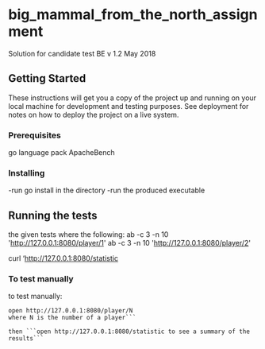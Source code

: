 # big_mammal_from_the_north_assignment

Solution for candidate test BE v 1.2 May 2018
## Getting Started

These instructions will get you a copy of the project up and running on your local machine for development and testing purposes. See deployment for notes on how to deploy the project on a live system.

### Prerequisites

go language pack
ApacheBench

### Installing

-run go install in the directory
-run the produced executable

## Running the tests

the given tests where the following:
ab -c 3 -n 10 'http://127.0.0.1:8080/player/1'
ab -c 3 -n 10 'http://127.0.0.1:8080/player/2'

curl ‘http://127.0.0.1:8080/statistic

### To test manually

to test manually:
```
open http://127.0.0.1:8080/player/N
where N is the number of a player```

then ```open http://127.0.0.1:8080/statistic to see a summary of the results```
